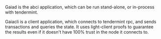 Gaiad is the abci application, which can be run stand-alone, or in-process with tendermint.

Gaiacli is a client application, which connects to tendermint rpc, and sends transactions and queries the state. It uses light-client proofs to guarantee the results even if it doesn't have 100% trust in the node it connects to.

